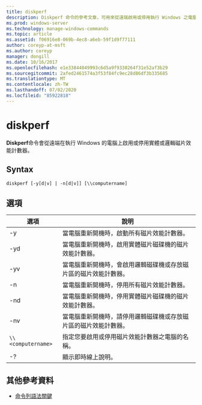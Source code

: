 ```yaml
---
title: diskperf
description: Diskperf 命令的參考文章，可用來從遠端啟用或停用執行 Windows 之電腦上的實體或邏輯磁片效能計數器。
ms.prod: windows-server
ms.technology: manage-windows-commands
ms.topic: article
ms.assetid: f06916e8-069b-4ec8-a6eb-59f1d9f77111
author: coreyp-at-msft
ms.author: coreyp
manager: dongill
ms.date: 10/16/2017
ms.openlocfilehash: e1e33844849993c6d5a9f9330264f31e52af3b29
ms.sourcegitcommit: 2afed2461574a3f53f84fc9ec28d86df3b335685
ms.translationtype: MT
ms.contentlocale: zh-TW
ms.lasthandoff: 07/02/2020
ms.locfileid: "85922818"
---
```

# <a name="diskperf"></a>diskperf

**Diskperf**命令會從遠端在執行 Windows 的電腦上啟用或停用實體或邏輯磁片效能計數器。

## <a name="syntax"></a>Syntax

```
diskperf [-y[d|v] | -n[d|v]] [\\computername]
```

## <a name="options"></a>選項

| 選項 | 說明 |
| ------ | ----------- |
| -y | 當電腦重新開機時，啟動所有磁片效能計數器。 |
| -yd | 當電腦重新開機時，啟用實體磁片磁碟機的磁片效能計數器。 |
| -yv | 當電腦重新開機時，會啟用邏輯磁碟機或存放磁片區的磁片效能計數器。 |
| -n | 當電腦重新開機時，停用所有磁片效能計數器。 |
| -nd | 當電腦重新開機時，停用實體磁片磁碟機的磁片效能計數器。 |
| -nv | 當電腦重新開機時，請停用邏輯磁碟機或存放磁片區的磁片效能計數器。 |
| `\\<computername>` | 指定您要啟用或停用磁片效能計數器之電腦的名稱。 |
| -? | 顯示即時線上說明。 |

## <a name="additional-references"></a>其他參考資料

- [命令列語法關鍵](command-line-syntax-key.md)
